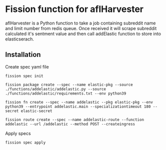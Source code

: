 # Fission function for aflHarvester 

aflHarvester is a Python function to take a job containing subreddit name and limit number from redis queue. Once received it will scrape subreddit calculated it's sentment value and then call addElastic function to store into elasticserach.

## Installation

Create spec yaml file
```shell
fission spec init
```
```shell
fission package create --spec --name elastic-pkg --source ./functions/addelastic/addelastic.py --source ./functions/addelastic/requirements.txt --env python39 
```
```shell
fission fn create --spec --name addelastic --pkg elastic-pkg --env python39 --entrypoint addelastic.main --specializationtimeout 180 --secret elastic-secret 
```

```shell
fission route create --spec --name addelastic-route --function addelastic --url /addelastic --method POST --createingress
```

Apply specs
```shell
fission spec apply
```